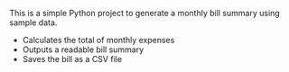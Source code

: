 <!-- Monthly Bill Generator -->

This is a simple Python project to generate a monthly bill summary using sample data.

<!-- Features -->
- Calculates the total of monthly expenses
- Outputs a readable bill summary
- Saves the bill as a CSV file



